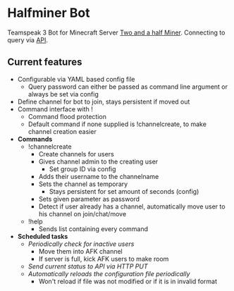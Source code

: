 # Halfminer Bot
Teamspeak 3 Bot for Minecraft Server [Two and a half Miner](https://halfminer.de).
Connecting to query via [API](https://github.com/TheHolyWaffle/TeamSpeak-3-Java-API).

Current features
-------
- Configurable via YAML based config file
  - Query password can either be passed as command line argument or always be set via config
- Define channel for bot to join, stays persistent if moved out
- Command interface with !<command>
  - Command flood protection
  - Default command if none supplied is !channelcreate, to make channel creation easier
- **Commands**
  - !channelcreate
    - Create channels for users
    - Gives channel admin to the creating user
      - Set group ID via config
    - Adds their username to the channelname
    - Sets the channel as temporary
      - Stays persistent for set amount of seconds (config)
    - Sets given parameter as password
    - Detect if user already has a channel, automatically move user to his channel on join/chat/move
  - !help
    - Sends list containing every command
- **Scheduled tasks**
  - *Periodically check for inactive users*
    - Move them into AFK channel
    - If server is full, kick AFK users to make room
  - *Send current status to API via HTTP PUT*
  - *Automatically reloads the configuration file periodically*
    - Won't reload if file was not modified or if it is in invalid format
